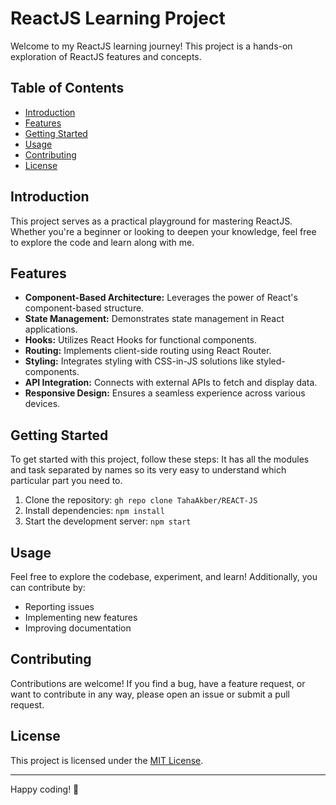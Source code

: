 # ReactJS Learning Project

Welcome to my ReactJS learning journey! This project is a hands-on exploration of ReactJS features and concepts.

## Table of Contents
- [Introduction](#introduction)
- [Features](#features)
- [Getting Started](#getting-started)
- [Usage](#usage)
- [Contributing](#contributing)
- [License](#license)

## Introduction

This project serves as a practical playground for mastering ReactJS. Whether you're a beginner or looking to deepen your knowledge, feel free to explore the code and learn along with me.

## Features

- **Component-Based Architecture:** Leverages the power of React's component-based structure.
- **State Management:** Demonstrates state management in React applications.
- **Hooks:** Utilizes React Hooks for functional components.
- **Routing:** Implements client-side routing using React Router.
- **Styling:** Integrates styling with CSS-in-JS solutions like styled-components.
- **API Integration:** Connects with external APIs to fetch and display data.
- **Responsive Design:** Ensures a seamless experience across various devices.

## Getting Started

To get started with this project, follow these steps:
It has all the modules and task separated by names so its very easy to understand which particular part you need to.

1. Clone the repository: `gh repo clone TahaAkber/REACT-JS`
2. Install dependencies: `npm install`
3. Start the development server: `npm start`

## Usage

Feel free to explore the codebase, experiment, and learn! Additionally, you can contribute by:

- Reporting issues
- Implementing new features
- Improving documentation

## Contributing

Contributions are welcome! If you find a bug, have a feature request, or want to contribute in any way, please open an issue or submit a pull request.

## License

This project is licensed under the [MIT License](LICENSE).

---

Happy coding! 🚀
